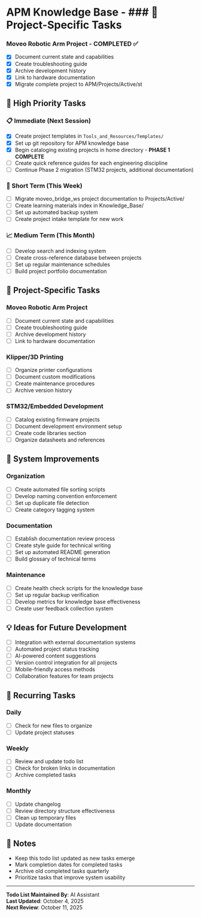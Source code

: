 # APM Knowledge Base - ### 🚀 Project-Specific Tasks

### Moveo Robotic Arm Project - **COMPLETED ✅**
- [x] Document current state and capabilities
- [x] Create troubleshooting guide  
- [x] Archive development history
- [x] Link to hardware documentation
- [x] Migrate complete project to APM/Projects/Active/st

## 🎯 High Priority Tasks

### 📋 Immediate (Next Session)
- [x] Create project templates in `Tools_and_Resources/Templates/`
- [x] Set up git repository for APM knowledge base
- [x] Begin cataloging existing projects in home directory - **PHASE 1 COMPLETE**
- [ ] Create quick reference guides for each engineering discipline
- [ ] Continue Phase 2 migration (STM32 projects, additional documentation)

### 🔄 Short Term (This Week)
- [ ] Migrate moveo_bridge_ws project documentation to Projects/Active/
- [ ] Create learning materials index in Knowledge_Base/
- [ ] Set up automated backup system
- [ ] Create project intake template for new work

### 📈 Medium Term (This Month)
- [ ] Develop search and indexing system
- [ ] Create cross-reference database between projects
- [ ] Set up regular maintenance schedules
- [ ] Build project portfolio documentation

## 🚀 Project-Specific Tasks

### Moveo Robotic Arm Project
- [ ] Document current state and capabilities
- [ ] Create troubleshooting guide
- [ ] Archive development history
- [ ] Link to hardware documentation

### Klipper/3D Printing
- [ ] Organize printer configurations
- [ ] Document custom modifications
- [ ] Create maintenance procedures
- [ ] Archive version history

### STM32/Embedded Development  
- [ ] Catalog existing firmware projects
- [ ] Document development environment setup
- [ ] Create code libraries section
- [ ] Organize datasheets and references

## 🔧 System Improvements

### Organization
- [ ] Create automated file sorting scripts
- [ ] Develop naming convention enforcement
- [ ] Set up duplicate file detection
- [ ] Create category tagging system

### Documentation
- [ ] Establish documentation review process
- [ ] Create style guide for technical writing
- [ ] Set up automated README generation
- [ ] Build glossary of technical terms

### Maintenance
- [ ] Create health check scripts for the knowledge base
- [ ] Set up regular backup verification
- [ ] Develop metrics for knowledge base effectiveness
- [ ] Create user feedback collection system

## 💡 Ideas for Future Development

- [ ] Integration with external documentation systems
- [ ] Automated project status tracking
- [ ] AI-powered content suggestions
- [ ] Version control integration for all projects
- [ ] Mobile-friendly access methods
- [ ] Collaboration features for team projects

## 🔄 Recurring Tasks

### Daily
- [ ] Check for new files to organize
- [ ] Update project statuses

### Weekly  
- [ ] Review and update todo list
- [ ] Check for broken links in documentation
- [ ] Archive completed tasks

### Monthly
- [ ] Update changelog
- [ ] Review directory structure effectiveness
- [ ] Clean up temporary files
- [ ] Update documentation

## 📝 Notes

- Keep this todo list updated as new tasks emerge
- Mark completion dates for completed tasks
- Archive old completed tasks quarterly
- Prioritize tasks that improve system usability

---

**Todo List Maintained By**: AI Assistant  
**Last Updated**: October 4, 2025  
**Next Review**: October 11, 2025